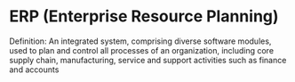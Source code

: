 # ERP (Enterprise Resource Planning)

Definition: An integrated system, comprising diverse software modules, used to plan and control all processes of an organization, including core supply chain, manufacturing, service and support activities such as finance and accounts